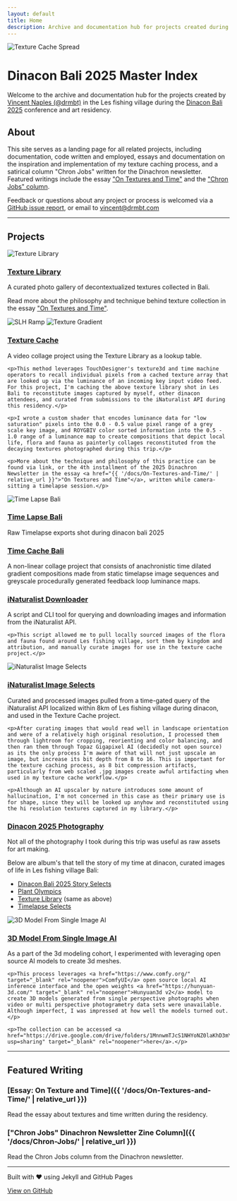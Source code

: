 ```yaml
---
layout: default
title: Home
description: Archive and documentation hub for projects created during Dinacon Bali 2025
---
```


<div class="hero-image">
  <img src="{{ 'thumbnails/spread-texture-cache.png' | relative_url }}" alt="Texture Cache Spread" class="hero-img">
</div>

# Dinacon Bali 2025 Master Index

Welcome to the archive and documentation hub for the projects created by [Vincent Naples (@drmbt)](https://www.drmbt.com) in the Les fishing village during the [Dinacon Bali 2025](https://2025.dinacon.org/) conference and art residency.

## About

This site serves as a landing page for all related projects, including documentation, code written and employed, essays and documentation on the inspiration and implementation of my texture caching process, and a satirical column "Chron Jobs" written for the Dinachron newsletter. Featured writings include the essay <a href="{{ '/docs/On-Textures-and-Time/' | relative_url }}">"On Textures and Time"</a> and the <a href="{{ '/docs/Chron-Jobs/' | relative_url }}">"Chron Jobs" column</a>.

Feedback or questions about any project or process is welcomed via a [GitHub issue report](https://github.com/drmbt/dinacon-bali-2025/issues), or email to [vincent@drmbt.com](mailto:vincent@drmbt.com)

---

## Projects

<div class="project-grid">

<div class="project-card">
  <img src="{{ 'thumbnails/tex3d.jpg' | relative_url }}" alt="Texture Library" class="project-thumbnail">
  <div class="project-content">
    <h3><a href="https://photos.app.goo.gl/zmqjz56mBvRjYoAZ6" target="_blank" rel="noopener">Texture Library</a></h3>
    <p>A curated photo gallery of decontextualized textures collected in Bali.</p>
    <p>Read more about the philosophy and technique behind texture collection in the essay <a href="{{ '/docs/On-Textures-and-Time/' | relative_url }}">"On Textures and Time"</a>.</p>
  </div>
</div>

<div class="project-card">
  <div class="thumbnail-grid">
    <img src="{{ 'thumbnails/SLH_ramp.jpg' | relative_url }}" alt="SLH Ramp">
    <img src="{{ 'thumbnails/tex-gradient.jpg' | relative_url }}" alt="Texture Gradient">
  </div>
  <div class="project-content">
    <h3><a href="https://photos.app.goo.gl/5fgeBVUMi9ySxDxv9" target="_blank" rel="noopener">Texture Cache</a></h3>
    <p>A video collage project using the Texture Library as a lookup table.</p>
    
    <p>This method leverages TouchDesigner's texture3d and time machine operators to recall individual pixels from a cached texture array that are looked up via the luminance of an incoming key input video feed. For this project, I'm caching the above texture library shot in Les Bali to reconstitute images captured by myself, other dinacon attendees, and curated from submissions to the iNaturalist API during this residency.</p>
    
    <p>I wrote a custom shader that encodes luminance data for "low saturation" pixels into the 0.0 - 0.5 value pixel range of a grey scale key image, and ROYGBIV color sorted information into the 0.5 - 1.0 range of a luminance map to create compositions that depict local life, flora and fauna as painterly collages reconstituted from the decaying textures photographed during this trip.</p>
    
    <p>More about the technique and philosophy of this practice can be found via link, or the 4th installment of the 2025 Dinachron Newsletter in the essay <a href="{{ '/docs/On-Textures-and-Time/' | relative_url }}">"On Textures and Time"</a>, written while camera-sitting a timelapse session.</p>
  </div>
</div>

<div class="project-card">
  <img src="{{ 'thumbnails/timelapse.jpg' | relative_url }}" alt="Time Lapse Bali" class="project-thumbnail">
  <h3><a href="https://photos.app.goo.gl/9DSYiJyWBQaMnbCb9" target="_blank" rel="noopener">Time Lapse Bali</a></h3>
  <p>Raw Timelapse exports shot during dinacon bali 2025</p>
</div>

<div class="project-card">
  <div class="project-content">
    <h3><a href="{{ '/Time-Cache-Bali/' | relative_url }}">Time Cache Bali</a></h3>
    <p>A non-linear collage project that consists of anachronistic time dilated gradient compositions made from static timelapse image sequences and greyscale procedurally generated feedback loop luminance maps.</p>
  </div>
</div>

<div class="project-card">
  <div class="project-content">
    <h3><a href="https://github.com/drmbt/iNaturalist-downloader" target="_blank" rel="noopener">iNaturalist Downloader</a></h3>
    <p>A script and CLI tool for querying and downloading images and information from the iNaturalist API.</p>
    
    <p>This script allowed me to pull locally sourced images of the flora and fauna found around Les fishing village, sort them by kingdom and attribution, and manually curate images for use in the texture cache project.</p>
  </div>
</div>

<div class="project-card">
  <img src="{{ 'thumbnails/iNaturalist.jpg' | relative_url }}" alt="iNaturalist Image Selects" class="project-thumbnail">
  <div class="project-content">
    <h3><a href="https://photos.app.goo.gl/2sU4z2tfgWMhbDni6" target="_blank" rel="noopener">iNaturalist Image Selects</a></h3>
    <p>Curated and processed images pulled from a time-gated query of the iNaturalist API localized within 8km of Les fishing village during dinacon, and used in the Texture Cache project.</p>
    
    <p>After curating images that would read well in landscape orientation and were of a relatively high original resolution, I processed them through lightroom for cropping, reorienting and color balancing, and then ran them through Topaz Gigapixel AI (decidedly not open source) as its the only process I'm aware of that will not just upscale an image, but increase its bit depth from 8 to 16. This is important for the texture caching process, as 8 bit compression artifacts, particularly from web scaled .jpg images create awful artifacting when used in my texture cache workflow.</p>
    
    <p>Although an AI upscaler by nature introduces some amount of hallucination, I'm not concerned in this case as their primary use is for shape, since they will be looked up anyhow and reconstituted using the hi resolution textures captured in my library.</p>
  </div>
</div>

<div class="project-card">
  <h3><a href="https://photos.app.goo.gl/xhbz6ERDyrVhF7Vd6" target="_blank" rel="noopener">Dinacon 2025 Photography</a></h3>
  <p>Not all of the photography I took during this trip was useful as raw assets for art making.</p>
  
  <p>Below are album's that tell the story of my time at dinacon, curated images of life in Les fishing village Bali:</p>
  
  <ul>
    <li><a href="https://photos.app.goo.gl/xhbz6ERDyrVhF7Vd6" target="_blank" rel="noopener">Dinacon Bali 2025 Story Selects</a></li>
    <li><a href="https://photos.app.goo.gl/HKRcKAJaw3vcxCg67" target="_blank" rel="noopener">Plant Olympics</a></li>
    <li><a href="https://photos.app.goo.gl/zmqjz56mBvRjYoAZ6" target="_blank" rel="noopener">Texture Library</a> (same as above)</li>
    <li><a href="https://photos.app.goo.gl/9DSYiJyWBQaMnbCb9" target="_blank" rel="noopener">Timelapse Selects</a></li>
  </ul>
</div>

<div class="project-card">
  <img src="{{ 'thumbnails/3d-model-from-single-image-AI.jpg' | relative_url }}" alt="3D Model From Single Image AI" class="project-thumbnail">
  <div class="project-content">
    <h3><a href="https://drive.google.com/drive/folders/1MnnwmTJcS1NHYoNZ0laKhD3mYq3bygjI?usp=sharing" target="_blank" rel="noopener">3D Model From Single Image AI</a></h3>
    <p>As a part of the 3d modeling cohort, I experimented with leveraging open source AI models to create 3d meshes.</p>
    
    <p>This process leverages <a href="https://www.comfy.org/" target="_blank" rel="noopener">ComfyUI</a> open source local AI inference interface and the open weights <a href="https://hunyuan-3d.com/" target="_blank" rel="noopener">Hunyuan3d v2</a> model to create 3D models generated from single perspective photographs when video or multi perspective photogrametry data sets were unavailable. Although imperfect, I was impressed at how well the models turned out.</p>
    
    <p>The collection can be accessed <a href="https://drive.google.com/drive/folders/1MnnwmTJcS1NHYoNZ0laKhD3mYq3bygjI?usp=sharing" target="_blank" rel="noopener">here</a>.</p>
  </div>
</div>

</div>

---

## Featured Writing

### [Essay: On Texture and Time]({{ '/docs/On-Textures-and-Time/' | relative_url }})
Read the essay about textures and time written during the residency.

### ["Chron Jobs" Dinachron Newsletter Zine Column]({{ '/docs/Chron-Jobs/' | relative_url }})
Read the Chron Jobs column from the Dinachron newsletter.

---

<div class="text-center text-muted">
  <p>Built with ❤️ using Jekyll and GitHub Pages</p>
  <p><a href="https://github.com/drmbt/dinacon-bali-2025" target="_blank" rel="noopener">View on GitHub</a></p>
</div> 